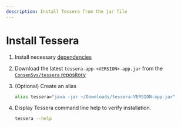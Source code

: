 ```yaml
---
description: Install Tessera from the jar file
---
```


# Install Tessera

1. Install necessary [dependencies](Dependencies.md)

1. Download the latest `tessera-app-<VERSION>-app.jar` from the
    [`ConsenSys/tessera` repository](https://github.com/ConsenSys/tessera/releases/latest)

1. (Optional) Create an alias

    ```bash
    alias tessera="java -jar ~/Downloads/tessera-VERSION-app.jar"
    ```

1. Display Tessera command line help to verify installation.

    ```bash
    tessera --help
    ```
